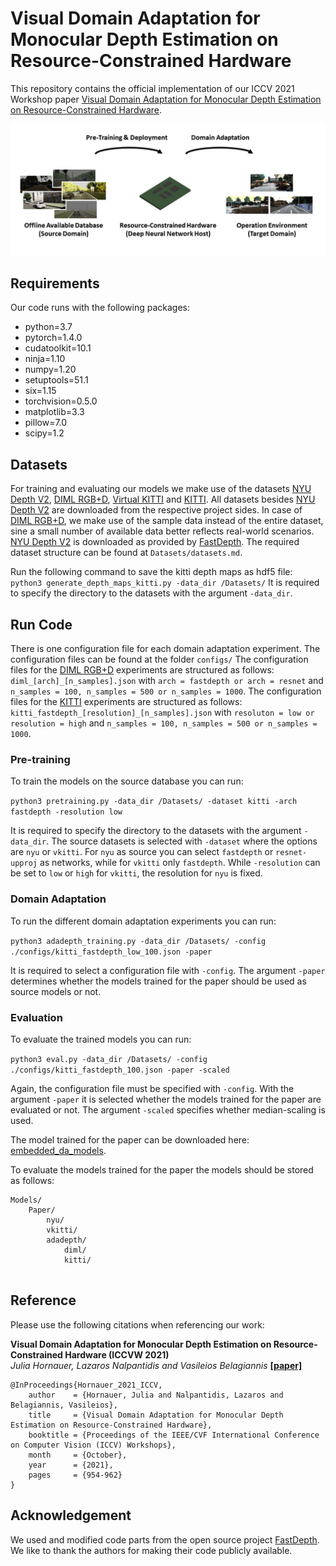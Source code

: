 # Visual Domain Adaptation for Monocular Depth Estimation on Resource-Constrained Hardware

This repository contains the official implementation of our ICCV 2021 Workshop paper [Visual Domain Adaptation for Monocular Depth Estimation on Resource-Constrained Hardware](https://openaccess.thecvf.com/content/ICCV2021W/ERCVAD/papers/Hornauer_Visual_Domain_Adaptation_for_Monocular_Depth_Estimation_on_Resource-Constrained_Hardware_ICCVW_2021_paper.pdf).

![Overview](Images/github_overview.jpg)
## Requirements
Our code runs with the following packages:
* python=3.7
* pytorch=1.4.0 
* cudatoolkit=10.1
* ninja=1.10
* numpy=1.20
* setuptools=51.1
* six=1.15
* torchvision=0.5.0
* matplotlib=3.3
* pillow=7.0
* scipy=1.2

## Datasets 
For training and evaluating our models we make use of the datasets [NYU Depth V2](https://cs.nyu.edu/~silberman/datasets/nyu_depth_v2.html), [DIML RGB+D](https://dimlrgbd.github.io/), [Virtual KITTI](https://europe.naverlabs.com/research/computer-vision/proxy-virtual-worlds-vkitti-2/) and [KITTI](http://www.cvlibs.net/datasets/kitti/raw_data.php). All datasets besides [NYU Depth V2](https://cs.nyu.edu/~silberman/datasets/nyu_depth_v2.html) are downloaded from the respective project sides. In case of [DIML RGB+D](https://dimlrgbd.github.io/), we make use of the sample data instead of the entire dataset, sine a small number of available data better reflects real-world scenarios. [NYU Depth V2](https://cs.nyu.edu/~silberman/datasets/nyu_depth_v2.html) is downloaded  as provided by [FastDepth](https://github.com/dwofk/fast-depth).
The required dataset structure can be found at `Datasets/datasets.md`.

Run the following command to save the kitti depth maps as hdf5 file: 
``
python3 generate_depth_maps_kitti.py -data_dir /Datasets/
``
It is required to specify the directory to the datasets with the argument `-data_dir`.

## Run Code 
There is one configuration file for each domain adaptation experiment. The configuration files can be found at the folder `configs/` The configuration files for the [DIML RGB+D](https://dimlrgbd.github.io/) experiments are structured as follows: `diml_[arch]_[n_samples].json` with `arch = fastdepth or arch = resnet` and `n_samples = 100, n_samples = 500 or n_samples = 1000`. The configuration files for the [KITTI](http://www.cvlibs.net/datasets/kitti/raw_data.php) experiments are structured as follows: `kitti_fastdepth_[resolution]_[n_samples].json` with `resoluton = low or resolution = high` and `n_samples = 100, n_samples = 500 or n_samples = 1000`. 

### Pre-training 
To train the models on the source database you can run: 

``
python3 pretraining.py -data_dir /Datasets/ -dataset kitti -arch fastdepth -resolution low 
``

It is required to specify the directory to the datasets with the argument `-data_dir`. The source datasets is selected with `-dataset` where the options are `nyu` or `vkitti`. For `nyu` as source you can select `fastdepth` or `resnet-upproj` as networks, while for `vkitti` only `fastdepth`. While `-resolution` can be set to `low` or `high` for `vkitti`, the resolution for `nyu` is fixed.

### Domain Adaptation 
To run the different domain adaptation experiments you can run: 

``
python3 adadepth_training.py -data_dir /Datasets/ -config ./configs/kitti_fastdepth_low_100.json -paper
``

It is required to select a configuration file with `-config`. The argument `-paper` determines whether the models trained for the paper should be used as source models or not. 

### Evaluation 
To evaluate the trained models you can run: 

``
python3 eval.py -data_dir /Datasets/ -config ./configs/kitti_fastdepth_100.json -paper -scaled
``

Again, the configuration file must be specified with `-config`. With the argument `-paper` it is selected whether the models trained for the paper are evaluated or not. The argument `-scaled` specifies whether median-scaling is used. 

The model trained for the paper can be downloaded here: [embedded_da_models](https://cloudstore.uni-ulm.de/s/wPmBAxfGt2gxydR).

To evaluate the models trained for the paper the models should be stored as follows: 
```
Models/ 
    Paper/
        nyu/
        vkitti/
        adadepth/
            diml/
            kitti/
        
```

## Reference
Please use the following citations when referencing our work: 

**Visual Domain Adaptation for Monocular Depth Estimation on Resource-Constrained Hardware (ICCVW 2021)** \
*Julia Hornauer, Lazaros Nalpantidis and Vasileios Belagiannis* **[[paper]](https://openaccess.thecvf.com/content/ICCV2021W/ERCVAD/papers/Hornauer_Visual_Domain_Adaptation_for_Monocular_Depth_Estimation_on_Resource-Constrained_Hardware_ICCVW_2021_paper.pdf)**
```
@InProceedings{Hornauer_2021_ICCV,
    author    = {Hornauer, Julia and Nalpantidis, Lazaros and Belagiannis, Vasileios},
    title     = {Visual Domain Adaptation for Monocular Depth Estimation on Resource-Constrained Hardware},
    booktitle = {Proceedings of the IEEE/CVF International Conference on Computer Vision (ICCV) Workshops},
    month     = {October},
    year      = {2021},
    pages     = {954-962}
}
``` 


## Acknowledgement
We used and modified code parts from the open source project [FastDepth](https://github.com/dwofk/fast-depth). We like to thank the authors for making their code publicly available. 
